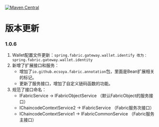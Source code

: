 [![Maven Central](https://maven-badges.herokuapp.com/maven-central/io.github.ecsoya/spring-fabric-gateway/badge.svg?style=plastic)](https://maven-badges.herokuapp.com/maven-central/io.github.ecsoya/spring-fabric-gateway)

# 版本更新

### 1.0.6

1. Wallet配置文件更新：`spring.fabric.gateway.wallet.identify 改为：spring.fabric.gateway.wallet.identity `
2. 新增了扩展接口和服务：
	- 增加了`io.github.ecsoya.fabric.annotation`包，里面是Bean扩展相关的标记。
	- 更新了服务接口，增加了自定义链码函数的功能。
3. 规范了接口命名：
	- IFabricService -> IFabricObjectService （默认FabricObject的服务接口）
	- IChaincodeContextService2 -> IFabricService （Fabric服务次接口）
	- IChaincodeContextService1 -> IFabricCommonService （Fabric服务主接口）

